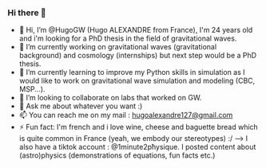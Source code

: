### Hi there 👋

- 👋 Hi, I’m @HugoGW (Hugo ALEXANDRE from France), I'm 24 years old and i'm looking for a PhD thesis in the field of gravitational waves.
- 🔭 I’m currently working on gravitational waves (gravitational background) and cosmology (internships) but next step would be a PhD thesis.
- 🌱 I’m currently learning to improve my Python skills in simulation as I would like to work on gravitational wave simulation and modeling (CBC, MSP...).
- 👯 I’m looking to collaborate on labs that worked on GW.
- 💬 Ask me about whatever you want :)
- 📫 You can reach me on my mail : hugoalexandre127@gmail.com
- ⚡ Fun fact: I'm french and i love wine, cheese and baguette bread which is quite common in France (yeah, we embody our stereotypes) :/
--> I also have a tiktok account : @1minute2pħysique. I posted content about (astro)physics (demonstrations of equations, fun facts etc.)
